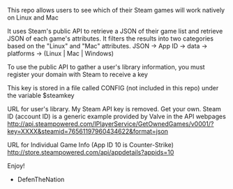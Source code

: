 
This repo allows users to see which of their Steam games will work natively on Linux and Mac

It uses Steam's public API to retrieve a JSON of their game list and retrieve JSON of each game's attributes. It filters the results into two categories based on the "Linux" and "Mac" attributes. JSON -> App ID -> data -> platforms -> (Linux | Mac | Windows)

To use the public API to gather a user's library information, you must register your domain with Steam to receive a key

This key is stored in a file called CONFIG (not included in this repo) under the variable $steamkey

URL for user's library. My Steam API key is removed. Get your own. Steam ID (account ID) is a generic example provided by Valve in the API webpages
http://api.steampowered.com/IPlayerService/GetOwnedGames/v0001/?key=XXXX&steamid=76561197960434622&format=json

URL for Individual Game Info (App ID 10 is Counter-Strike)
http://store.steampowered.com/api/appdetails?appids=10

Enjoy!
- DefenTheNation
